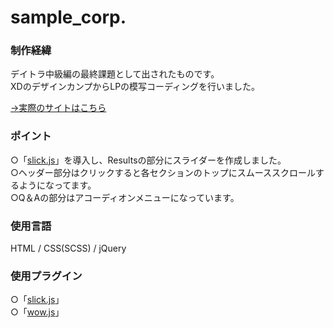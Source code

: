 # sample_corp.

### 制作経緯

デイトラ中級編の最終課題として出されたものです。<br>
XDのデザインカンプからLPの模写コーディングを行いました。

[→実際のサイトはこちら](https://sample-corp.dattsan.com/)

### ポイント

○「[slick.js](https://kenwheeler.github.io/slick/)」を導入し、Resultsの部分にスライダーを作成しました。<br>
○ヘッダー部分はクリックすると各セクションのトップにスムーススクロールするようになってます。<br>
○Q＆Aの部分はアコーディオンメニューになっています。

### 使用言語

HTML / CSS(SCSS) / jQuery

### 使用プラグイン

○「[slick.js](https://kenwheeler.github.io/slick/)」<br>
○「[wow.js](https://wowjs.uk/)」
